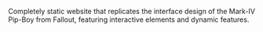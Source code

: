 Completely static website that replicates the interface design of the Mark-IV Pip-Boy from Fallout, featuring interactive elements and dynamic features.
